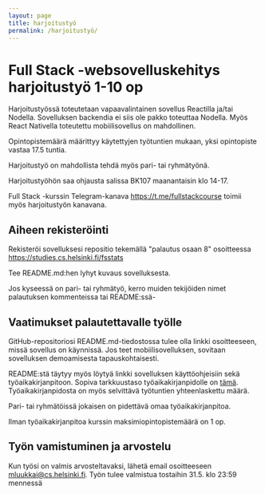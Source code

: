 ```yaml
---
layout: page
title: harjoitustyö
permalink: /harjoitustyö/
---
```


# Full Stack -websovelluskehitys harjoitustyö 1-10 op

Harjoitustyössä toteutetaan vapaavalintainen sovellus Reactilla ja/tai Nodella. Sovelluksen backendia ei siis ole pakko toteuttaa Nodella. Myös React Nativella toteutettu mobiilisovellus on mahdollinen. 

Opintopistemäärä määrittyy käytettyjen työtuntien mukaan, yksi opintopiste vastaa 17.5 tuntia. 

Harjoitustyö on mahdollista tehdä myös pari- tai ryhmätyönä.

Harjoitustyöhön saa ohjausta salissa BK107 maanantaisin klo 14-17.

Full Stack -kurssin Telegram-kanava <https://t.me/fullstackcourse> toimii myös harjoitustyön kanavana.

## Aiheen rekisteröinti

Rekisteröi sovelluksesi repositio tekemällä "palautus osaan 8" osoitteessa https://studies.cs.helsinki.fi/fsstats

Tee README.md:hen lyhyt kuvaus sovelluksesta.

Jos kyseessä on pari- tai ryhmätyö, kerro muiden tekijöiden nimet palautuksen kommenteissa tai README:ssä-

## Vaatimukset palautettavalle työlle

GitHub-repositoriosi README.md-tiedostossa tulee olla linkki osoitteeseen, missä sovellus on käynnissä. Jos teet mobiilisovelluksen, sovitaan sovelluksen demoamisesta tapauskohtaisesti.

README:stä täytyy myös löytyä linkki sovelluksen käyttöohjeisiin sekä työaikakirjanpitoon.  Sopiva tarkkuustaso työaikakirjanpidolle on [tämä](https://github.com/mluukkai/OtmTodoApp/blob/master/dokumentaatio/tuntikirjanpito.md). Työaikakirjanpidosta on myös selvittävä työtuntien yhteenlaskettu määrä. 

Pari- tai ryhmätöissä jokaisen on pidettävä omaa työaikakirjanpitoa.

Ilman työaikakirjanpitoa kurssin maksimiopintopistemäärä on 1 op.

## Työn vamistuminen ja arvostelu

Kun työsi on valmis arvosteltavaksi, lähetä email osoitteeseen mluukkai@cs.helsinki.fi. Työn tulee valmistua tostaihin 31.5. klo 23:59 mennessä